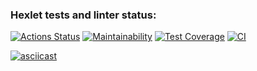 ### Hexlet tests and linter status:
[![Actions Status](https://github.com/kadashee/frontend-project-46/actions/workflows/hexlet-check.yml/badge.svg)](https://github.com/kadashee/frontend-project-46/actions)
[![Maintainability](https://api.codeclimate.com/v1/badges/43cce3b342d7100009c5/maintainability)](https://codeclimate.com/github/kadashee/frontend-project-46/maintainability)
[![Test Coverage](https://api.codeclimate.com/v1/badges/43cce3b342d7100009c5/test_coverage)](https://codeclimate.com/github/kadashee/frontend-project-46/test_coverage)
[![CI](https://github.com/kadashee/frontend-project-46/actions/workflows/ci.yml/badge.svg)](https://github.com/kadashee/frontend-project-46/actions/workflows/ci.yml)

[![asciicast](https://asciinema.org/a/vIdOVORLm6Ukuh6TIzNbSKG10.svg)](https://asciinema.org/a/vIdOVORLm6Ukuh6TIzNbSKG10)